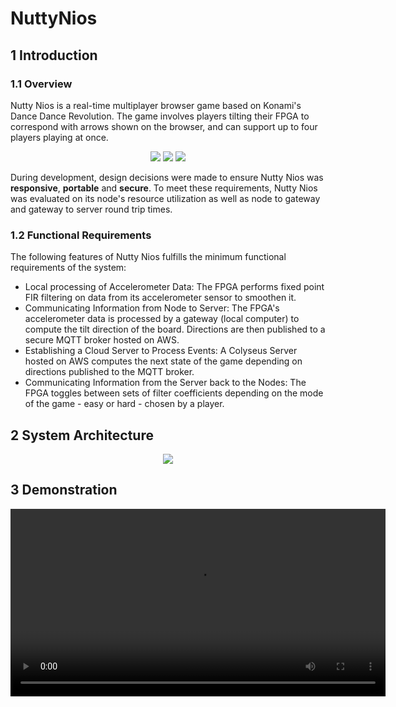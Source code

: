 # NuttyNios

## 1 Introduction
### 1.1 Overview

Nutty Nios is a real-time multiplayer browser game based on Konami's Dance Dance Revolution. The game involves players tilting their FPGA to correspond with arrows shown on the browser, and can support up to four players playing at once.

<p align="center">
    <img src="https://user-images.githubusercontent.com/83905363/194340645-79f14a4b-345b-4ffc-aee2-1f78f0a6684d.png"/>        
    <img src="https://user-images.githubusercontent.com/83905363/194340692-ad31c5ee-c802-4e73-a5e3-14644796d5d9.png"/>
    <img src="https://user-images.githubusercontent.com/83905363/194340703-7a0a3c6b-aad6-406d-9228-f8cee085697f.png"/>
</p>

During development, design decisions were made to ensure Nutty Nios was **responsive**, **portable** and **secure**. To meet these requirements, Nutty Nios was evaluated on its node's resource utilization as well as node to gateway and gateway to server round trip times.

### 1.2 Functional Requirements

The following features of Nutty Nios fulfills the minimum functional requirements of the system:
- Local processing of Accelerometer Data: The FPGA performs fixed point FIR filtering on data from its accelerometer sensor to smoothen it.
- Communicating Information from Node to Server: The FPGA's accelerometer data is processed by a gateway (local computer) to compute the tilt direction of the board. Directions are then published to a secure MQTT broker hosted on AWS.
- Establishing a Cloud Server to Process Events: A Colyseus Server hosted on AWS computes the next state of the game depending on directions published to the MQTT broker.
- Communicating Information from the Server back to the Nodes: The FPGA toggles between sets of filter coefficients depending on the mode of the game - easy or hard - chosen by a player.

## 2 System Architecture

<p align="center">
    <img src="https://user-images.githubusercontent.com/83905363/194346008-d00611ac-1ca4-4b87-b2e3-4c3d02a7cd88.jpg"/>        
</p>

## 3 Demonstration

<div align="center">
  <video src="https://user-images.githubusercontent.com/83905363/194345566-c557f36b-cb5b-4745-b131-ef5d05416b11.mp4" width=600/>
<div/>


    
